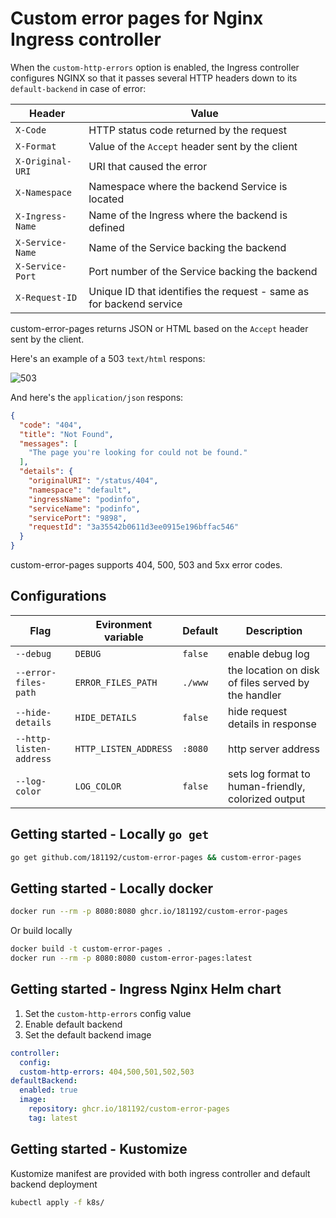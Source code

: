 # Custom error pages for Nginx Ingress controller

When the `custom-http-errors` option is enabled, the Ingress controller configures NGINX so
that it passes several HTTP headers down to its `default-backend` in case of error:

| Header           | Value                                                               |
| ---------------- | ------------------------------------------------------------------- |
| `X-Code`         | HTTP status code returned by the request                            |
| `X-Format`       | Value of the `Accept` header sent by the client                     |
| `X-Original-URI` | URI that caused the error                                           |
| `X-Namespace`    | Namespace where the backend Service is located                      |
| `X-Ingress-Name` | Name of the Ingress where the backend is defined                    |
| `X-Service-Name` | Name of the Service backing the backend                             |
| `X-Service-Port` | Port number of the Service backing the backend                      |
| `X-Request-ID`   | Unique ID that identifies the request - same as for backend service |

custom-error-pages returns JSON or HTML based on the `Accept` header sent by the client.

Here's an example of a 503 `text/html` respons:

![503](images/503.gif)

And here's the `application/json` respons:

```json
{
  "code": "404",
  "title": "Not Found",
  "messages": [
    "The page you're looking for could not be found."
  ],
  "details": {
    "originalURI": "/status/404",
    "namespace": "default",
    "ingressName": "podinfo",
    "serviceName": "podinfo",
    "servicePort": "9898",
    "requestId": "3a35542b0611d3ee0915e196bffac546"
  }
}
```

custom-error-pages supports 404, 500, 503 and 5xx error codes.

## Configurations

| Flag                    | Evironment variable   | Default | Description                                         |
| ----------------------- | --------------------- | ------- | --------------------------------------------------- |
| `--debug`               | `DEBUG`               | `false` | enable debug log                                    |
| `--error-files-path`    | `ERROR_FILES_PATH`    | `./www` | the location on disk of files served by the handler |
| `--hide-details`        | `HIDE_DETAILS`        | `false` | hide request details in response                    |
| `--http-listen-address` | `HTTP_LISTEN_ADDRESS` | `:8080` | http server address                                 |
| `--log-color`           | `LOG_COLOR`           | `false` | sets log format to human-friendly, colorized output |

## Getting started - Locally `go get`

```bash
go get github.com/181192/custom-error-pages && custom-error-pages
```

## Getting started - Locally docker

```bash
docker run --rm -p 8080:8080 ghcr.io/181192/custom-error-pages
```

Or build locally

```bash
docker build -t custom-error-pages .
docker run --rm -p 8080:8080 custom-error-pages:latest
```

## Getting started - Ingress Nginx Helm chart

1. Set the `custom-http-errors` config value
2. Enable default backend
3. Set the default backend image

```yaml
controller:
  config:
  custom-http-errors: 404,500,501,502,503
defaultBackend:
  enabled: true
  image:
    repository: ghcr.io/181192/custom-error-pages
    tag: latest
```

## Getting started - Kustomize

Kustomize manifest are provided with both ingress controller and default backend deployment

```bash
kubectl apply -f k8s/
```
